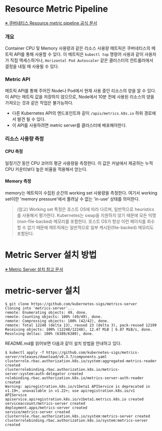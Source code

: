 # Resource Metric Pipeline

[※ 쿠버네티스 Resource metric pipeline 공식 문서](https://kubernetes.io/ko/docs/tasks/debug-application-cluster/resource-metrics-pipeline/)

### 개요

Container CPU 및 Memory 사용량과 같은 리소스 사용량 메트릭은 쿠버네티스의 메트릭 API를 통해 사용할 수 있다. 이 메트릭은 `kubectl top` 명령어 사용과 같이 사용자가 직접 액세스하거나, `Horizontal Pod Autoscaler` 같은 클러스터의 컨트롤러에서 결정을 내릴 때 사용될 수 있다.

### Metric API

메트릭 API를 통해 주어진 Node나 Pod에서 현재 사용 중인 리소스의 양을 알 수 있다. 이 API는 메트릭 값을 저장하지 않으므로, Node에서 10분 전에 사용된 리소스의 양을 가져오는 것과 같은 작업은 불가능하다.

* 다른 Kubernetes API의 엔드포인트와 같이 `/apis/metrics.k8s.io` 하위 경로에서 발견 될 수 있다.
* 이 API를 사용하려면 metric server를 클러스터에 배포해야한다.

### 리소스 사용량 측정

#### CPU 측정

일정기간 동안 CPU 코어의 평균 사용량을 측정한다. 이 값은 커널에서 제공하는 누적 CPU 카운터보다 높은 비율을 적용해서 얻는다.

#### Memory 측정

memory는 메트릭이 수집된 순간의 working set 사용량을 측정한다. 여기서 working set이란 'memory pressure'에서 풀려날 수 없는 'in-use' 상태를 의미한다. 

> (참고) Working set 특정은 호스트 OS에 따라 다르며, 일반적으로 heuristics를 사용해서 평가한다. Kubernetes는 swap을 지원하지 않기 때문에 모든 익명(non-file-backed) 메모리를 포함한다. 호스트 OS가 항상 이런 페이지를 회수할 수 없기 때문에 메트릭에는 일반적으로 일부 캐시된(file-backed) 메모리도 포함된다. 

# Metric Server 설치 방법

[※ Metric Server 설치 참고 문서](https://blog.naver.com/isc0304/221860790762)

# metric-server 설치

```
$ git clone https://github.com/kubernetes-sigs/metrics-server
Cloning into 'metrics-server'...
remote: Enumerating objects: 49, done.
remote: Counting objects: 100% (49/49), done.
remote: Compressing objects: 100% (42/42), done.
remote: Total 12248 (delta 13), reused 23 (delta 3), pack-reused 12199
Receiving objects: 100% (12248/12248), 12.47 MiB | 6.87 MiB/s, done.
Resolving deltas: 100% (6389/6389), done.
```

README.md를 읽어보면 다음과 같이 설치 방법을 안내하고 있다.
```
$ kubectl apply -f https://github.com/kubernetes-sigs/metrics-server/releases/download/v0.3.7/components.yaml
clusterrole.rbac.authorization.k8s.io/system:aggregated-metrics-reader created
clusterrolebinding.rbac.authorization.k8s.io/metrics-server:system:auth-delegator created
rolebinding.rbac.authorization.k8s.io/metrics-server-auth-reader created
Warning: apiregistration.k8s.io/v1beta1 APIService is deprecated in v1.19+, unavailable in v1.22+; use apiregistration.k8s.io/v1 APIService
apiservice.apiregistration.k8s.io/v1beta1.metrics.k8s.io created
serviceaccount/metrics-server created
deployment.apps/metrics-server created
service/metrics-server created
clusterrole.rbac.authorization.k8s.io/system:metrics-server created
clusterrolebinding.rbac.authorization.k8s.io/system:metrics-server created
```

